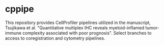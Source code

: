 # cppipe
This repository provides CellProfiler pipelines utilized in the manuscript, Tsujikawa et al. "Quantitative multiplex IHC reveals myeloid-inflamed tumor-immune complexity associated with poor prognosis". Select branches to access to coregistration and cytometry pipelines.
